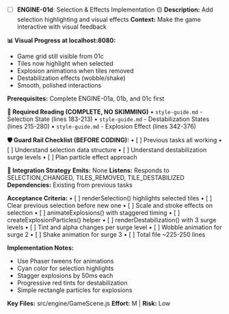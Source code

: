 - [ ] **ENGINE-01d**: Selection & Effects Implementation 🟡
**Description:** Add selection highlighting and visual effects
**Context:** Make the game interactive with visual feedback

**📊 Visual Progress at localhost:8080:**
- Game grid still visible from 01c
- Tiles now highlight when selected
- Explosion animations when tiles removed
- Destabilization effects (wobble/shake)
- Smooth, polished interactions

**Prerequisites:** Complete ENGINE-01a, 01b, and 01c first

**📖 Required Reading (COMPLETE, NO SKIMMING)**
• `style-guide.md` - Selection State (lines 183-213)
• `style-guide.md` - Destabilization States (lines 215-280)
• `style-guide.md` - Explosion Effect (lines 342-376)

**🛡️ Guard Rail Checklist (BEFORE CODING):**
• [ ] Previous tasks all working
• [ ] Understand selection data structure
• [ ] Understand destabilization surge levels
• [ ] Plan particle effect approach

**🔗 Integration Strategy**
**Emits:** None
**Listens:** Responds to SELECTION_CHANGED, TILES_REMOVED, TILE_DESTABILIZED
**Dependencies:** Existing from previous tasks

**Acceptance Criteria:**
• [ ] renderSelection() highlights selected tiles
• [ ] Clear previous selection before new one
• [ ] Scale and stroke effects on selection
• [ ] animateExplosions() with staggered timing
• [ ] createExplosionParticles() helper
• [ ] renderDestabilization() with 3 surge levels
• [ ] Tint and alpha changes per surge level
• [ ] Wobble animation for surge 2
• [ ] Shake animation for surge 3
• [ ] Total file ~225-250 lines

**Implementation Notes:**
- Use Phaser tweens for animations
- Cyan color for selection highlights
- Stagger explosions by 50ms each
- Progressive red tints for destabilization
- Simple rectangle particles for explosions

**Key Files:** src/engine/GameScene.js
**Effort:** M | **Risk:** Low